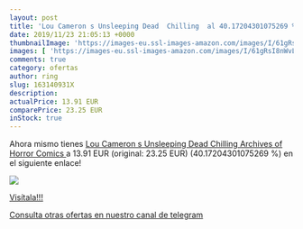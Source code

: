 ```yaml
---
layout: post
title: 'Lou Cameron s Unsleeping Dead  Chilling  al 40.17204301075269 % de descuento'
date: 2019/11/23 21:05:13 +0000
thumbnailImage: 'https://images-eu.ssl-images-amazon.com/images/I/61gRsI8nWvL._SL200_.jpg'
images: [ 'https://images-eu.ssl-images-amazon.com/images/I/61gRsI8nWvL._SL200_.jpg' ]
comments: true
category: ofertas
author: ring
slug: 163140931X
description:
actualPrice: 13.91 EUR
comparePrice: 23.25 EUR
inStock: true
---
```


Ahora mismo tienes [Lou Cameron s Unsleeping Dead  Chilling Archives of Horror Comics ](https://www.amazon.com/dp/163140931X/?tag=redken08-20) a 13.91 EUR (original: 23.25 EUR) (40.17204301075269 %) en el siguiente enlace!

[![](https://images-eu.ssl-images-amazon.com/images/I/61gRsI8nWvL._SL200_.jpg)](https://www.amazon.com/dp/163140931X/?tag=redken08-20)

[Visítala!!!](https://www.amazon.com/dp/163140931X/?tag=redken08-20)

[Consulta otras ofertas en nuestro canal de telegram](https://t.me/s/ofertas25)
